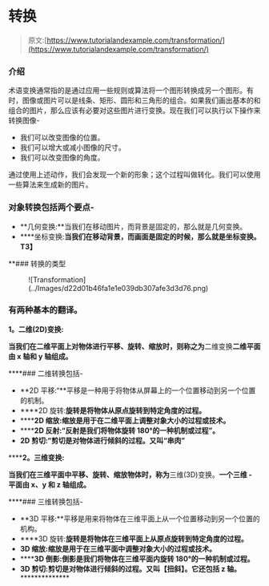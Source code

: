 # 转换

> 原文:[https://www.tutorialandexample.com/transformation/](https://www.tutorialandexample.com/transformation/)

### 介绍

术语变换通常指的是通过应用一些规则或算法将一个图形转换成另一个图形。有时，图像或图片可以是线条、矩形、圆形和三角形的组合。如果我们画出基本的和组合的图片，那么应该有必要对这些图片进行变换。现在我们可以执行以下操作来转换图像-

*   我们可以改变图像的位置。
*   我们可以增大或减小图像的尺寸。
*   我们可以改变图像的角度。

通过使用上述动作，我们会发现一个新的形象；这个过程叫做转化。我们可以使用一些算法来生成新的图片。

### 对象转换包括两个要点-

*   **几何变换:**当我们在移动图片，而背景是固定的，那么就是几何变换。
*   ****坐标变换:**当我们在移动背景，而画面是固定的时候，那么就是坐标变换。**T3】****

 **### 转换的类型

<figure class="wp-block-image">![Transformation](../Images/d22d01b46fa1e1e039db307afe3d3d76.png)</figure>

### 有两种基本的翻译。

**1。二维(2D)变换:**

**当我们在二维平面上对物体进行平移、旋转、缩放时，则称之为**二维变换**二维平面由 x 轴和 y 轴组成。**

 ****### 二维转换包括-

*   **2D 平移:“**平移是一种用于将物体从屏幕上的一个位置移动到另一个位置的机制。
*   ****2D 旋转:**旋转是将物体从原点旋转到特定角度的过程。**
*   ******2D 缩放:****缩放是用于在二维平面上调整对象大小的过程或技术。******
*   ********2D 反射:“**反射是我们将物体旋转 180°的一种机制或过程”。******
*   ********2D 剪切:“**剪切是对物体进行倾斜的过程。**又叫**“串肉”**********

 ******2。三维变换:**

**当我们在三维平面中平移、旋转、缩放物体时，称为**三维(3D)变换。**一个三维 **-** 平面由 x、y 和 z 轴组成。**

 ****### 三维转换包括-

*   **3D 平移:**平移是用来将物体在三维平面上从一个位置移动到另一个位置的机构。
*   ****3D 旋转:**旋转是将物体在三维平面上从原点旋转到特定角度的过程。**
*   ******3D 缩放:**缩放是用于在三维平面**中调整对象大小的过程或技术。******
*   ******3D 倒影:**倒影是我们将物体在三维平面内旋转 180°的一种机制或过程。****
*   ********3D 剪切:**剪切是对物体进行倾斜的过程。**又叫**【扭斜】**。它还包括 z 轴。**********************